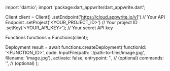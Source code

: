 import 'dart:io';
import 'package:dart_appwrite/dart_appwrite.dart';

Client client = Client()
    .setEndpoint('https://cloud.appwrite.io/v1') // Your API Endpoint
    .setProject('<YOUR_PROJECT_ID>') // Your project ID
    .setKey('<YOUR_API_KEY>'); // Your secret API key

Functions functions = Functions(client);

Deployment result = await functions.createDeployment(
    functionId: '<FUNCTION_ID>',
    code: InputFile(path: './path-to-files/image.jpg', filename: 'image.jpg'),
    activate: false,
    entrypoint: '<ENTRYPOINT>', // (optional)
    commands: '<COMMANDS>', // (optional)
);
